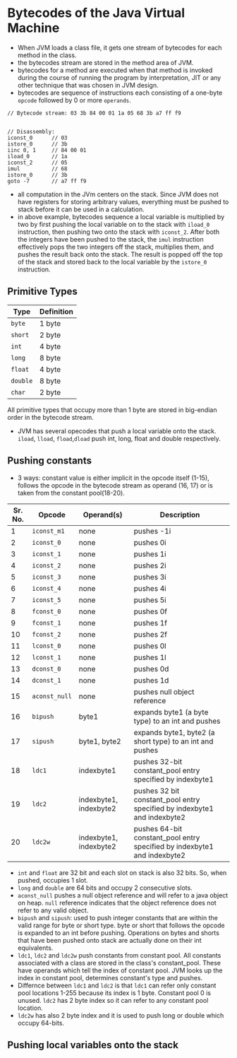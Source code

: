 # Bytecodes of the Java Virtual Machine

- When JVM loads a class file, it gets one stream of bytecodes for each method in the class.
- the bytecodes stream are stored in the method area of JVM.
- bytecodes for a method are executed when that method is invoked during the course of running the program by interpretation, JIT or any other technique that was chosen in JVM design.
- bytecodes are sequence of instructions each consisting of a one-byte `opcode` followed by 0 or more `operands`.
```
// Bytecode stream: 03 3b 84 00 01 1a 05 68 3b a7 ff f9


// Disassembly:
iconst_0      // 03
istore_0      // 3b
iinc 0, 1     // 84 00 01
iload_0       // 1a
iconst_2      // 05
imul          // 68
istore_0      // 3b
goto -7       // a7 ff f9
```

- all computation in the JVm centers on the stack. Since JVM does not have registers for storing arbitrary values, everything must be pushed to stack before it can be used in a calculation.
- in above example, bytecodes sequence a local variable is multiplied by two by first pushing the local variable on to the stack with `iload_0` instruction, then pushing two onto the stack with `iconst_2`. After both the integers have been pushed to the stack, the `imul` instruction effectively pops the two integers off the stack, multiplies them, and pushes the result back onto the stack. The result is popped off the top of the stack and stored back to the local variable by the `istore_0` instruction.

## Primitive Types

Type | Definition
--- | ---
`byte` | 1 byte
`short` | 2 byte
`int` | 4 byte
`long` | 8 byte
`float` | 4 byte
`double` | 8 byte
`char` | 2 byte


All primitive types that occupy more than 1 byte are stored in big-endian order in the bytecode stream.
- JVM has several opecodes that push a local variable onto the stack. `iload`, `lload`, `fload`,`dload` push int, long, float and double respectively.

## Pushing constants
- 3 ways: constant value is either implicit in the opcode itself (1-15), follows the opcode in the bytecode stream as operand (16, 17) or is taken from the constant pool(18-20).



Sr. No. | Opcode | Operand(s) | Description
--- | --- | --- | ---
1 | `iconst_m1` | none | pushes -1i
2 | `iconst_0` | none | pushes 0i
3 | `iconst_1` | none | pushes 1i
4 | `iconst_2` | none | pushes 2i
5 | `iconst_3` | none | pushes 3i
6 | `iconst_4` | none | pushes 4i
7 | `iconst_5` | none | pushes 5i
8 | `fconst_0` | none | pushes 0f
9 | `fconst_1` | none | pushes 1f
10 | `fconst_2` | none | pushes 2f
11 | `lconst_0` | none | pushes 0l
12 | `lconst_1` | none | pushes 1l
13 | `dconst_0` | none | pushes 0d
14 | `dconst_1` | none | pushes 1d
15 | `aconst_null` | none | pushes null object reference
16 | `bipush` | byte1 | expands byte1 (a byte type) to an int and pushes
17 | `sipush` | byte1, byte2 | expands byte1, byte2 (a short type) to an int and pushes
18 | `ldc1` | indexbyte1 | pushes 32-bit constant_pool entry specified by indexbyte1
19 | `ldc2` | indexbyte1, indexbyte2 | pushes 32 bit constant_pool entry specified by indexbyte1 and indexbyte2
20 | `ldc2w` | indexbyte1, indexbyte2 | pushes 64-bit constant_pool entry specified by indexbyte1 and indexbyte2

- `int` and `float` are 32 bit and each slot on stack is also 32 bits. So, when pushed, occupies 1 slot.
- `long` and `double` are 64 bits and occupy 2 consecutive slots.
- `aconst_null` pushes a null object reference and will refer to a java object on heap. `null` reference indicates that the object reference does not refer to any valid object.
- `bipush` and `sipush`: used to push integer constants that are within the valid range for byte or short type. byte or short that follows the opcode is expanded to an int before pushing. Operations on bytes and shorts that have been pushed onto stack are actually done on their int equivalents.
- `ldc1`, `ldc2` and `ldc2w` push constants from constant pool. All constants associated with a class are stored in the class's constant_pool. These have operands which tell the index of constant pool. JVM looks up the index in constant pool, determines constant's type and pushes.
- Differnce between `ldc1` and `ldc2` is that `ldc1` can refer only constant pool locations 1-255 because its index is 1 byte. Constant pool 0 is unused. `ldc2` has 2 byte index  so it can refer to any constant pool location.
- `ldc2w` has also 2 byte index and it is used to push long or double which occupy 64-bits.

## Pushing local variables onto the stack

